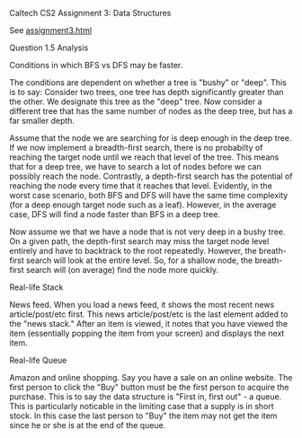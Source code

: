 Caltech CS2 Assignment 3: Data Structures

See [assignment3.html](http://htmlpreview.github.io/?https://github.com/caltechcs2/maze/blob/master/assignment3.html)


Question 1.5 Analysis

Conditions in which BFS vs DFS may be faster.

The conditions are dependent on whether a tree is "bushy" or "deep".
This is to say: Consider two trees, one tree has depth significantly greater
than the other. We designate this tree as the "deep" tree. Now consider a
different tree that has the same number of nodes as the deep tree, but has a
far smaller depth.

Assume that the node we are searching for is deep enough in the deep tree. If we
now implement a breadth-first search, there is no probabilty of reaching the
target node until we reach that level of the tree. This means that for a deep
tree, we have to search a lot of nodes before we can possibly reach the node.
Contrastly, a depth-first search has the potential of reaching the node every
time that it reaches that level.
Evidently, in the worst case scenario, both BFS and DFS will have the same
time complexity (for a deep enough target node such as a leaf). However, in 
the average case, DFS will find a node faster than BFS in a deep tree.

Now assume we that we have a node that is not very deep in a bushy tree. On a
given path, the depth-first search may miss the target node level entirely and
have to backtrack to the root repeatedly. However, the breath-first search will
look at the entire level. So, for a shallow node, the breath-first search will
(on average) find the node more quickly.



Real-life Stack

News feed.
When you load a news feed, it shows the most recent news article/post/etc first. 
This news article/post/etc is the last element added to the "news stack." 
After an item is viewed, it notes that you have viewed the item (essentially
popping the item from your screen) and displays the next item. 


Real-life Queue

Amazon and online shopping. 
Say you have a sale on an online website. The first person to click the "Buy" button
must be the first person to acquire the purchase. This is to say the data structure
is "First in, first out" - a queue. This is particularly noticable in the limiting
case that a supply is in short stock. In this case the last person to "Buy" the item
may not get the item since he or she is at the end of the queue.


